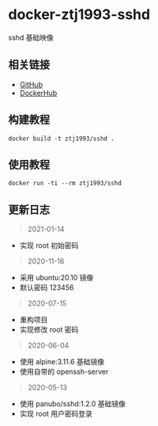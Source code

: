 # docker-ztj1993-sshd

sshd 基础映像

## 相关链接
- [GitHub](https://github.com/ztj-docker/sshd)
- [DockerHub](https://hub.docker.com/r/ztj1993/sshd)

## 构建教程
```
docker build -t ztj1993/sshd .
```

## 使用教程
```
docker run -ti --rm ztj1993/sshd
```

## 更新日志

> 2021-01-14

- 实现 root 初始密码

> 2020-11-16

- 采用 ubuntu:20.10 镜像
- 默认密码 123456

> 2020-07-15

- 重构项目
- 实现修改 root 密码

> 2020-06-04

- 使用 alpine:3.11.6 基础镜像
- 使用自带的 openssh-server

> 2020-05-13

- 使用 panubo/sshd:1.2.0 基础镜像
- 实现 root 用户密码登录
